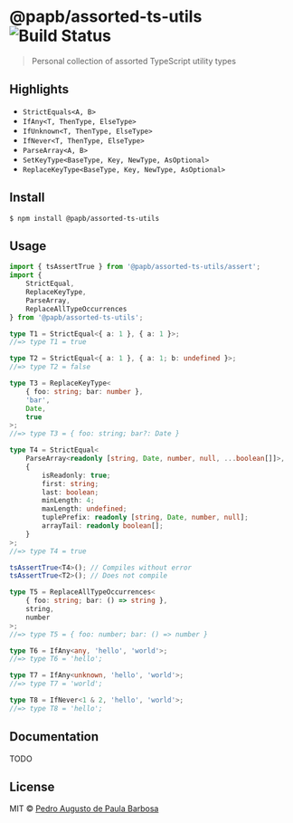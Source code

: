 # @papb/assorted-ts-utils ![Build Status](https://github.com/papb/assorted-ts-utils/workflows/CI/badge.svg)

> Personal collection of assorted TypeScript utility types


## Highlights

* `StrictEquals<A, B>`
* `IfAny<T, ThenType, ElseType>`
* `IfUnknown<T, ThenType, ElseType>`
* `IfNever<T, ThenType, ElseType>`
* `ParseArray<A, B>`
* `SetKeyType<BaseType, Key, NewType, AsOptional>`
* `ReplaceKeyType<BaseType, Key, NewType, AsOptional>`


## Install

```
$ npm install @papb/assorted-ts-utils
```


## Usage

```ts
import { tsAssertTrue } from '@papb/assorted-ts-utils/assert';
import {
	StrictEqual,
	ReplaceKeyType,
	ParseArray,
	ReplaceAllTypeOccurrences
} from '@papb/assorted-ts-utils';

type T1 = StrictEqual<{ a: 1 }, { a: 1 }>;
//=> type T1 = true

type T2 = StrictEqual<{ a: 1 }, { a: 1; b: undefined }>;
//=> type T2 = false

type T3 = ReplaceKeyType<
	{ foo: string; bar: number },
	'bar',
	Date,
	true
>;
//=> type T3 = { foo: string; bar?: Date }

type T4 = StrictEqual<
	ParseArray<readonly [string, Date, number, null, ...boolean[]]>,
	{
		isReadonly: true;
		first: string;
		last: boolean;
		minLength: 4;
		maxLength: undefined;
		tuplePrefix: readonly [string, Date, number, null];
		arrayTail: readonly boolean[];
	}
>;
//=> type T4 = true

tsAssertTrue<T4>(); // Compiles without error
tsAssertTrue<T2>(); // Does not compile

type T5 = ReplaceAllTypeOccurrences<
	{ foo: string; bar: () => string },
	string,
	number
>;
//=> type T5 = { foo: number; bar: () => number }

type T6 = IfAny<any, 'hello', 'world'>;
//=> type T6 = 'hello';

type T7 = IfAny<unknown, 'hello', 'world'>;
//=> type T7 = 'world';

type T8 = IfNever<1 & 2, 'hello', 'world'>;
//=> type T8 = 'hello';
```


## Documentation

TODO


## License

MIT © [Pedro Augusto de Paula Barbosa](https://github.com/papb)
